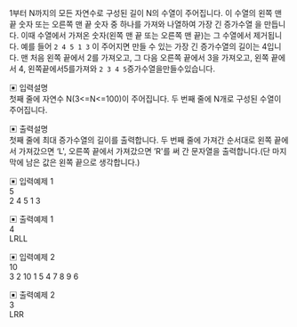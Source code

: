 1부터 N까지의 모든 자연수로 구성된 길이 N의 수열이 주어집니다.
이 수열의 왼쪽 맨 끝 숫자 또는 오른쪽 맨 끝 숫자 중 하나를 가져와 나열하여 가장 긴 증가수열 을 만듭니다. 이때 수열에서 가져온 숫자(왼쪽 맨 끝 또는 오른쪽 맨 끝)는 그 수열에서 제거됩니 다.
예를 들어 `2 4 5 1 3` 이 주어지면 만들 수 있는 가장 긴 증가수열의 길이는 4입니다.
맨 처음 왼쪽 끝에서 2를 가져오고, 그 다음 오른쪽 끝에서 3을 가져오고, 왼쪽 끝에서 4, 왼쪽끝에서5를가져와 `2 3 4 5`증가수열을만들수있습니다.


▣ 입력설명   
첫째 줄에 자연수 N(3<=N<=100)이 주어집니다. 두 번째 줄에 N개로 구성된 수열이 주어집니다.


▣ 출력설명      
첫째 줄에 최대 증가수열의 길이를 출력합니다.
두 번째 줄에 가져간 순서대로 왼쪽 끝에서 가져갔으면 ‘L', 오른쪽 끝에서 가져갔으면 ’R'를 써 간 문자열을 출력합니다.(단 마지막에 남은 값은 왼쪽 끝으로 생각합니다.)


▣ 입력예제 1     
5    
2 4 5 1 3


▣ 출력예제 1  
4     
LRLL


▣ 입력예제 2     
10     
3 2 10 1 5 4 7 8 9 6


▣ 출력예제 2  
3     
LRR
